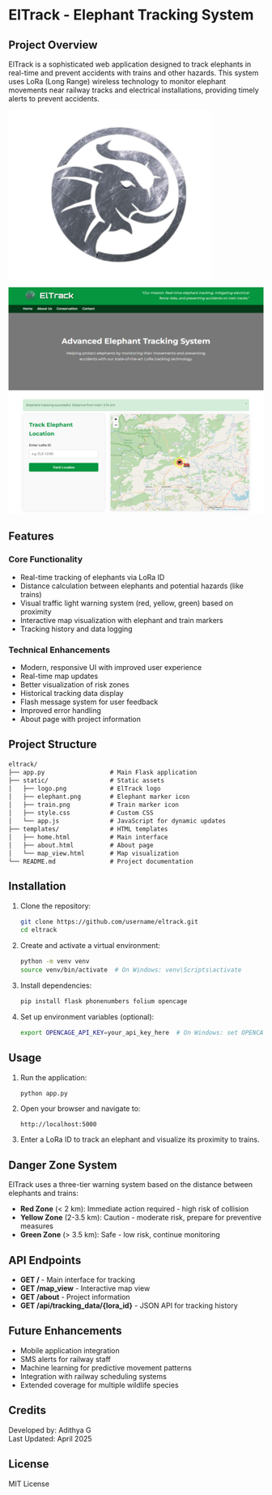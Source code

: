 # ElTrack - Elephant Tracking System

## Project Overview

ElTrack is a sophisticated web application designed to track elephants in real-time and prevent accidents with trains and other hazards. This system uses LoRa (Long Range) wireless technology to monitor elephant movements near railway tracks and electrical installations, providing timely alerts to prevent accidents.

![ElTrack Logo](static/logo.png)

![Main page](static/home.png)

## Features

### Core Functionality
* Real-time tracking of elephants via LoRa ID
* Distance calculation between elephants and potential hazards (like trains)
* Visual traffic light warning system (red, yellow, green) based on proximity
* Interactive map visualization with elephant and train markers
* Tracking history and data logging

### Technical Enhancements
* Modern, responsive UI with improved user experience
* Real-time map updates
* Better visualization of risk zones
* Historical tracking data display
* Flash message system for user feedback
* Improved error handling
* About page with project information

## Project Structure

```
eltrack/
├── app.py                  # Main Flask application
├── static/                 # Static assets
│   ├── logo.png            # ElTrack logo
│   ├── elephant.png        # Elephant marker icon
│   ├── train.png           # Train marker icon
│   ├── style.css           # Custom CSS
│   └── app.js              # JavaScript for dynamic updates
├── templates/              # HTML templates
│   ├── home.html           # Main interface
│   ├── about.html          # About page
│   └── map_view.html       # Map visualization
└── README.md               # Project documentation
```

## Installation

1. Clone the repository:
   ```bash
   git clone https://github.com/username/eltrack.git
   cd eltrack
   ```

2. Create and activate a virtual environment:
   ```bash
   python -m venv venv
   source venv/bin/activate  # On Windows: venv\Scripts\activate
   ```

3. Install dependencies:
   ```bash
   pip install flask phonenumbers folium opencage
   ```

4. Set up environment variables (optional):
   ```bash
   export OPENCAGE_API_KEY=your_api_key_here  # On Windows: set OPENCAGE_API_KEY=your_api_key_here
   ```

## Usage

1. Run the application:
   ```bash
   python app.py
   ```

2. Open your browser and navigate to:
   ```
   http://localhost:5000
   ```

3. Enter a LoRa ID to track an elephant and visualize its proximity to trains.

## Danger Zone System

ElTrack uses a three-tier warning system based on the distance between elephants and trains:

* **Red Zone** (< 2 km): Immediate action required - high risk of collision
* **Yellow Zone** (2-3.5 km): Caution - moderate risk, prepare for preventive measures
* **Green Zone** (> 3.5 km): Safe - low risk, continue monitoring

## API Endpoints

* **GET /** - Main interface for tracking
* **GET /map_view** - Interactive map view
* **GET /about** - Project information
* **GET /api/tracking_data/{lora_id}** - JSON API for tracking history

## Future Enhancements

* Mobile application integration
* SMS alerts for railway staff
* Machine learning for predictive movement patterns
* Integration with railway scheduling systems
* Extended coverage for multiple wildlife species

## Credits

Developed by: Adithya G  
Last Updated: April 2025

## License

MIT License
